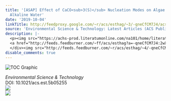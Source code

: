 ```yaml
---
title: '[ASAP] Effect of CaCO<sub>3(S)</sub> Nucleation Modes on Algae Removal from
  Alkaline Water'
date: '2019-10-04'
linkTitle: http://feedproxy.google.com/~r/acs/esthag/~3/-qneCfCM7J4/acs.est.5b05255
source: 'Environmental Science & Technology: Latest Articles (ACS Publications)'
description: |-
  <p><img src="https://achs-prod.literatumonline.com/na101/home/literatum/publisher/achs/journals/content/esthag/0/esthag.ahead-of-print/acs.est.5b05255/20191004/images/medium/es-2015-052553_0004.gif" alt="TOC Graphic"/></p><div><cite>Environmental Science & Technology</cite></div><div>DOI: 10.1021/acs.est.5b05255</div><div class="feedflare">
  <a href="http://feeds.feedburner.com/~ff/acs/esthag?a=-qneCfCM7J4:2wXWI00kuMo:yIl2AUoC8zA"><img src="http://feeds.feedburner.com/~ff/acs/esthag?d=yIl2AUoC8zA" border="0"></img></a>
  </div><img src="http://feeds.feedburner.com/~r/acs/esthag/~4/-qneCfCM7J4" ...
disable_comments: true
---
```

<p><img src="https://achs-prod.literatumonline.com/na101/home/literatum/publisher/achs/journals/content/esthag/0/esthag.ahead-of-print/acs.est.5b05255/20191004/images/medium/es-2015-052553_0004.gif" alt="TOC Graphic"/></p><div><cite>Environmental Science & Technology</cite></div><div>DOI: 10.1021/acs.est.5b05255</div><div class="feedflare">
<a href="http://feeds.feedburner.com/~ff/acs/esthag?a=-qneCfCM7J4:2wXWI00kuMo:yIl2AUoC8zA"><img src="http://feeds.feedburner.com/~ff/acs/esthag?d=yIl2AUoC8zA" border="0"></img></a>
</div><img src="http://feeds.feedburner.com/~r/acs/esthag/~4/-qneCfCM7J4" ...